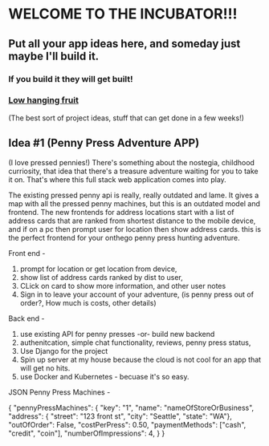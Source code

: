 # WELCOME TO THE INCUBATOR!!!

## Put all your app ideas here, and someday just maybe I'll build it.

### If you build it they will get built!

### <u>Low hanging fruit</u>

(The best sort of project ideas, stuff that can get done in a few weeks!)

## Idea #1 (Penny Press Adventure APP)

(I love pressed pennies!) There's something about the nostegia, childhood curriosity, that idea that there's a treasure adventure waiting for you to take it on. That's where this full stack web application comes into play.

The existing pressed penny api is really, really outdated and lame. It gives a map with all the pressed penny machines, but this is an outdated model and frontend. The new frontends for address locations start with a list of address cards that are ranked from shortest distance to the mobile device, and if on a pc then prompt user for location then show address cards. this is the perfect frontend for your onthego penny press hunting adventure.

Front end -

1.  prompt for location or get location from device,
2.  show list of address cards ranked by dist to user,
3.  CLick on card to show more information, and other user notes
4.  Sign in to leave your account of your adventure, (is penny press out of order?, How much is costs, other details)

Back end -

1.  use existing API for penny presses -or- build new backend
2.  authenitcation, simple chat functionality, reviews, penny press status,
3.  Use Django for the project
4.  Spin up server at my house because the cloud is not cool for an app that will get no hits.
5.  use Docker and Kubernetes - becuase it's so easy.

JSON Penny Press Machines -

{
"pennyPressMachines": {
"key": "1",
"name": "nameOfStoreOrBusiness",
"address": {
"street": "123 front st",
"city": "Seattle",
"state": "WA"},  
 "outOfOrder": False,
"costPerPress": 0.50,
"paymentMethods": ["cash", "credit", "coin"],
"numberOfImpressions": 4,
}
}
